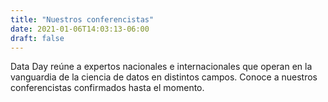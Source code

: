 ```yaml
---
title: "Nuestros conferencistas"
date: 2021-01-06T14:03:13-06:00
draft: false
---
```


Data Day reúne a expertos nacionales e internacionales que operan en la vanguardia de la ciencia de datos en distintos campos. Conoce a nuestros conferencistas confirmados hasta el momento. 
